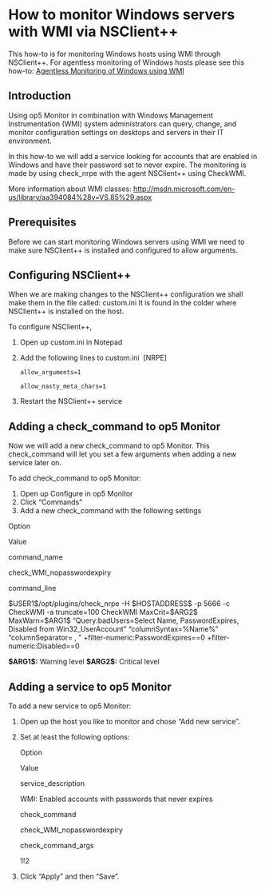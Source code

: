 # How to monitor Windows servers with WMI via NSClient++

This how-to is for monitoring Windows hosts using WMI through NSClient++. For agentless monitoring of Windows hosts please see this how-to: [Agentless Monitoring of Windows using WMI](https://kb.op5.com/display/HOWTOs/Agentless+Monitoring+of+Windows+using+WMI)

## **Introduction**

Using op5 Monitor in combination with Windows Management Instrumentation (WMI) system administrators can query, change, and monitor configuration settings on desktops and servers in their IT environment.

In this how-to we will add a service looking for accounts that are enabled in Windows and have their password set to never expire. The monitoring is made by using check\_nrpe with the agent NSClient++ using CheckWMI.

More information about WMI classes:
 <http://msdn.microsoft.com/en-us/library/aa394084%28v=VS.85%29.aspx>

## **Prerequisites**

Before we can start monitoring Windows servers using WMI we need to make sure NSClient++ is installed and configured to allow arguments.

## **Configuring NSClient++**

When we are making changes to the NSClient++ configuration we shall make them in the file called: custom.ini It is found in the colder where NSClient++ is installed on the host.

To configure NSClient++,

1.  Open up custom.ini in Notepad
2.  Add the following lines to custom.ini 
    [NRPE]

        allow_arguments=1

        allow_nasty_meta_chars=1

3.  Restart the NSClient++ service

## **Adding a check\_command to op5 Monitor**

Now we will add a new check\_command to op5 Monitor. This check\_command will let you set a few arguments when adding a new service later on.

To add check\_command to op5 Monitor:

1.  Open up Configure in op5 Monitor
2.  Click “Commands”
3.  Add a new check\_command with the following settings

Option

Value

command\_name

check\_WMI\_nopasswordexpiry

command\_line

\$USER1\$/opt/plugins/check\_nrpe -H \$HOSTADDRESS\$ -p 5666 -c CheckWMI -a truncate=100 CheckWMI MaxCrit=\$ARG2\$ MaxWarn=\$ARG1\$ “Query:badUsers=Select Name, PasswordExpires, Disabled from Win32\_UserAccount” “columnSyntax=%Name%” “columnSeparator= , ” +filter-numeric:PasswordExpires==0 +filter-numeric:Disabled==0

**\$ARG1\$:** Warning level
 **\$ARG2\$:** Critical level

## **Adding a service to op5 Monitor**

To add a new service to op5 Monitor:

1.  Open up the host you like to monitor and chose “Add new service”.
2.  Set at least the following options:

    Option

    Value

    service\_description

    WMI: Enabled accounts with passwords that never expires

    check\_command

    check\_WMI\_nopasswordexpiry

    check\_command\_args

    1!2

3.  Click “Apply” and then “Save”.

 

